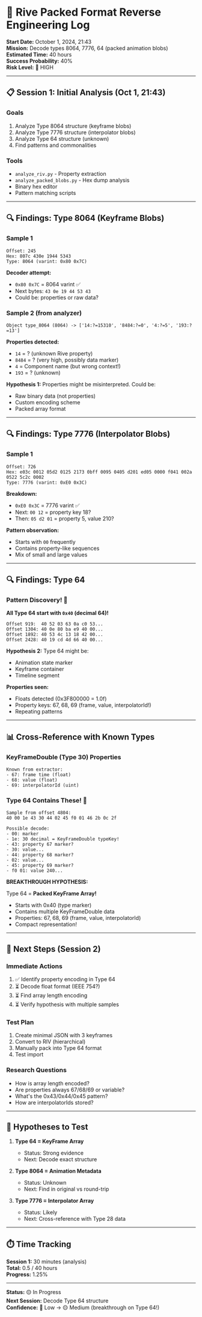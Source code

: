 # 🔬 Rive Packed Format Reverse Engineering Log

**Start Date:** October 1, 2024, 21:43  
**Mission:** Decode types 8064, 7776, 64 (packed animation blobs)  
**Estimated Time:** 40 hours  
**Success Probability:** 40%  
**Risk Level:** 🔴 HIGH

---

## 📋 Session 1: Initial Analysis (Oct 1, 21:43)

### Goals
1. Analyze Type 8064 structure (keyframe blobs)
2. Analyze Type 7776 structure (interpolator blobs)
3. Analyze Type 64 structure (unknown)
4. Find patterns and commonalities

### Tools
- `analyze_riv.py` - Property extraction
- `analyze_packed_blobs.py` - Hex dump analysis
- Binary hex editor
- Pattern matching scripts

---

## 🔍 Findings: Type 8064 (Keyframe Blobs)

### Sample 1
```
Offset: 245
Hex: 807c 430e 1944 5343
Type: 8064 (varint: 0x80 0x7C)
```

**Decoder attempt:**
- `0x80 0x7C` = 8064 varint ✅
- Next bytes: `43 0e 19 44 53 43`
- Could be: properties or raw data?

### Sample 2 (from analyzer)
```
Object type_8064 (8064) -> ['14:?=15310', '8484:?=0', '4:?=5', '193:?=13']
```

**Properties detected:**
- `14` = ? (unknown Rive property)
- `8484` = ? (very high, possibly data marker)
- `4` = Component name (but wrong context!)
- `193` = ? (unknown)

**Hypothesis 1:** Properties might be misinterpreted. Could be:
- Raw binary data (not properties)
- Custom encoding scheme
- Packed array format

---

## 🔍 Findings: Type 7776 (Interpolator Blobs)

### Sample 1
```
Offset: 726
Hex: e03c 0012 05d2 0125 2173 0bff 0095 0405 d201 ed05 0000 f041 002a 0522 5c2c 0002
Type: 7776 (varint: 0xE0 0x3C)
```

**Breakdown:**
- `0xE0 0x3C` = 7776 varint ✅
- Next: `00 12` = property key 18?
- Then: `05 d2 01` = property 5, value 210?

**Pattern observation:**
- Starts with `00` frequently
- Contains property-like sequences
- Mix of small and large values

---

## 🔍 Findings: Type 64

### Pattern Discovery! 🎯

**All Type 64 start with `0x40` (decimal 64)!**

```
Offset 919:  40 52 03 63 0a c0 53...
Offset 1304: 40 0e 80 ba e9 40 00...
Offset 1892: 40 53 4c 13 18 42 00...
Offset 2428: 40 19 cd 4d 66 40 00...
```

**Hypothesis 2:** Type 64 might be:
- Animation state marker
- Keyframe container
- Timeline segment

**Properties seen:**
- Floats detected (0x3F800000 = 1.0f)
- Property keys: 67, 68, 69 (frame, value, interpolatorId!)
- Repeating patterns

---

## 📊 Cross-Reference with Known Types

### KeyFrameDouble (Type 30) Properties
```
Known from extractor:
- 67: frame time (float)
- 68: value (float)
- 69: interpolatorId (uint)
```

### Type 64 Contains These! 🎯

```
Sample from offset 4804:
40 00 1e 43 30 44 02 45 f0 01 46 2b 0c 2f

Possible decode:
- 00: marker
- 1e: 30 decimal = KeyFrameDouble typeKey!
- 43: property 67 marker?
- 30: value...
- 44: property 68 marker?
- 02: value...
- 45: property 69 marker?
- f0 01: value 240...
```

**BREAKTHROUGH HYPOTHESIS:**

Type 64 = **Packed KeyFrame Array!**
- Starts with 0x40 (type marker)
- Contains multiple KeyFrameDouble data
- Properties: 67, 68, 69 (frame, value, interpolatorId)
- Compact representation!

---

## 🧪 Next Steps (Session 2)

### Immediate Actions
1. ✅ Identify property encoding in Type 64
2. ⏳ Decode float format (IEEE 754?)
3. ⏳ Find array length encoding
4. ⏳ Verify hypothesis with multiple samples

### Test Plan
1. Create minimal JSON with 3 keyframes
2. Convert to RIV (hierarchical)
3. Manually pack into Type 64 format
4. Test import

### Research Questions
- How is array length encoded?
- Are properties always 67/68/69 or variable?
- What's the 0x43/0x44/0x45 pattern?
- How are interpolatorIds stored?

---

## 📝 Hypotheses to Test

1. **Type 64 = KeyFrame Array**
   - Status: Strong evidence
   - Next: Decode exact structure

2. **Type 8064 = Animation Metadata**
   - Status: Unknown
   - Next: Find in original vs round-trip

3. **Type 7776 = Interpolator Array**
   - Status: Likely
   - Next: Cross-reference with Type 28 data

---

## ⏱️ Time Tracking

**Session 1:** 30 minutes (analysis)  
**Total:** 0.5 / 40 hours  
**Progress:** 1.25%

---

**Status:** 🟡 In Progress  
**Next Session:** Decode Type 64 structure  
**Confidence:** 🔴 Low → 🟡 Medium (breakthrough on Type 64!)
